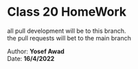 # Class 20 HomeWork

all pull development will be to this branch.<br>
the pull requests will bet to the main branch<br>

Author: **Yosef Awad**<br>
Date: **16/4/2022**
